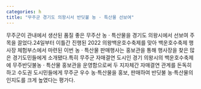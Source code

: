 ```yaml
---
categories: h
title: "무주군 경기도 의왕시서 반딧불 농 · 특산물 선보여"
---
```

무주군이 관내에서 생산된 품질 좋은 무주산 농 · 특산물을 경기도 의왕시에서 선보여 주목을 끌었다.24일부터 이틀간 진행된 2022 의왕백운호수축제를 맞아 백운호수축제 행사장 체험부스에서 마련된 이번 농 · 특산물 판매행사는 홍보관을 통해 행사장을 찾은 많은 경기도민들에게 소개됐다.특히 무주군 자매결연 도시인 경기 의왕시의 백운호수축제에 무주반딧불농 · 특산물 홍보관을 운영함으로써 두 지자체간 자매결연 관계를 돈독히 하고 수도권 도시민들에게 무주군 우수 농·특산물을 홍보, 판매하여 반딧불 농·특산물의 인지도를 크게 높였다는 평가다.